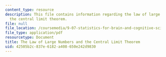 ```yaml
---
content_type: resource
description: This file contains information regarding the law of large numbers and
  the central limit theorem.
file: null
file_location: /coursemedia/9-07-statistics-for-brain-and-cognitive-science-fall-2016/42505b2c837e6182a408650e242d9830_MIT9_07F16_lec7.pdf
file_type: application/pdf
resourcetype: Document
title: The Law of Large Numbers and the Central Limit Theorem
uid: 42505b2c-837e-6182-a408-650e242d9830
---
```

